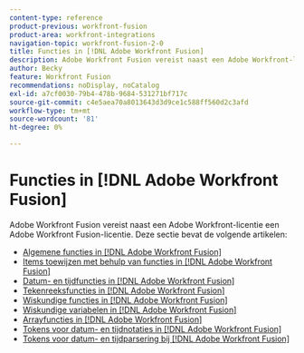 ```yaml
---
content-type: reference
product-previous: workfront-fusion
product-area: workfront-integrations
navigation-topic: workfront-fusion-2-0
title: Functies in [!DNL Adobe Workfront Fusion]
description: Adobe Workfront Fusion vereist naast een Adobe Workfront-licentie een Adobe Workfront Fusion-licentie.
author: Becky
feature: Workfront Fusion
recommendations: noDisplay, noCatalog
exl-id: a7cf0030-79b4-478b-9684-531271bf717c
source-git-commit: c4e5aea70a8013643d3d9ce1c588ff560d2c3afd
workflow-type: tm+mt
source-wordcount: '81'
ht-degree: 0%

---
```


# Functies in [!DNL Adobe Workfront Fusion]

Adobe Workfront Fusion vereist naast een Adobe Workfront-licentie een Adobe Workfront Fusion-licentie.
Deze sectie bevat de volgende artikelen:

* [Algemene functies in [!DNL Adobe Workfront Fusion]](../../workfront-fusion/functions/general-functions.md)
* [Items toewijzen met behulp van functies in [!DNL Adobe Workfront Fusion]](../../workfront-fusion/functions/map-using-functions.md)
* [Datum- en tijdfuncties in [!DNL Adobe Workfront Fusion]](../../workfront-fusion/functions/date-and-time-functions.md)
* [Tekenreeksfuncties in [!DNL Adobe Workfront Fusion]](../../workfront-fusion/functions/string-functions.md)
* [Wiskundige functies in [!DNL Adobe Workfront Fusion]](../../workfront-fusion/functions/math-functions.md)
* [Wiskundige variabelen in [!DNL Adobe Workfront Fusion]](../../workfront-fusion/functions/math-variables.md)
* [Arrayfuncties in [!DNL Adobe Workfront Fusion]](../../workfront-fusion/functions/array-functions.md)
* [Tokens voor datum- en tijdnotaties in [!DNL Adobe Workfront Fusion]](../../workfront-fusion/functions/tokens-for-date-and-time-formatting.md)
* [Tokens voor datum- en tijdparsering bij [!DNL Adobe Workfront Fusion]](../../workfront-fusion/functions/tokens-for-date-and-time-parsing.md)
